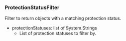 ### ProtectionStatusFilter
Filter to return objects with a matching protection status.

- protectionStatuses: list of System.Strings
  - List of protection statuses to filter by.
